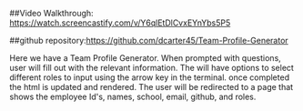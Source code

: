 ##Video Walkthrough: https://watch.screencastify.com/v/Y6qlEtDlCvxEYnYbs5P5

##github repository:https://github.com/dcarter45/Team-Profile-Generator

Here we have a Team Profile Generator. When prompted with questions, user will fill out with the relevant information. The will have options to select different roles to input using the arrow key in the terminal. once completed the html is updated and rendered. The user will be redirected to a page that shows the employee Id's, names, school, email, github, and roles.
